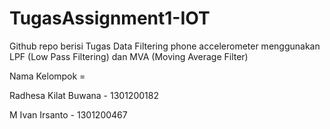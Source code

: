 # TugasAssignment1-IOT

Github repo berisi Tugas Data Filtering phone accelerometer menggunakan LPF (Low Pass Filtering) dan MVA (Moving Average Filter)

Nama Kelompok = 


Radhesa Kilat Buwana - 1301200182


M Ivan Irsanto - 1301200467
